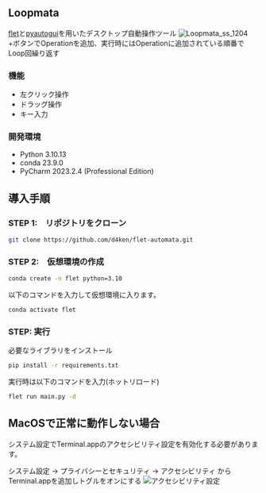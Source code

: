 ## Loopmata

[flet](https://github.com/flet-dev/flet)と[pyautogui](https://github.com/asweigart/pyautogui)を用いたデスクトップ自動操作ツール
![Loopmata_ss_1204](https://github.com/d4ken/Loopmata/assets/112839844/614595d3-2024-48a0-9f37-cb8c60283d68)
+ボタンでOperationを追加、実行時にはOperationに追加されている順番でLoop回繰り返す

### 機能
- 左クリック操作
- ドラッグ操作
- キー入力

### 開発環境
- Python 3.10.13
- conda 23.9.0
- PyCharm 2023.2.4 (Professional Edition)

## 導入手順
### STEP 1:　リポジトリをクローン
```bash
git clone https://github.com/d4ken/flet-automata.git
```
 
### STEP 2:　仮想環境の作成
```bash
conda create -n flet python=3.10
```
 
以下のコマンドを入力して仮想環境に入ります。
```bash
conda activate flet
```

### STEP: 実行
必要なライブラリをインストール
```bash
pip install -r requirements.txt
```
実行時は以下のコマンドを入力(ホットリロード)
```bash
flet run main.py -d
```

## MacOSで正常に動作しない場合
システム設定でTerminal.appのアクセシビリティ設定を有効化する必要があります。

システム設定 -> プライバシーとセキュリティ -> アクセシビリティ からTerminal.appを追加しトグルをオンにする
![アクセシビリティ設定](https://github.com/d4ken/flet-automata/assets/112839844/74500abd-b6c8-43bd-a520-12fd0fe75ae3)
